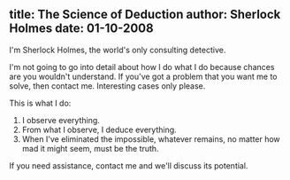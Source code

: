 title: The Science of Deduction
author: Sherlock Holmes
date: 01-10-2008
---
I'm Sherlock Holmes, the world's only consulting detective.

I'm not going to go into detail about how I do what I do because chances are you wouldn't understand. If you've got a problem that you want me to solve, then contact me. Interesting cases only please.

This is what I do:

1. I observe everything.
2. From what I observe, I deduce everything.
3. When I've eliminated the impossible, whatever remains, no matter how mad it might seem, must be the truth.

If you need assistance, contact me and we'll discuss its potential.
